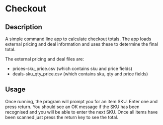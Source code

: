 # Checkout

## Description
A simple command line app to calculate checkout totals.
The app loads external pricing and deal information and 
uses these to determine the final total.

The external pricing and deal files are:
- prices-sku_price.csv (which contains sku and price fields)
- deals-sku_qty_price.csv (which contains sku, qty and price fields)

## Usage
Once running, the program will prompt you for an item SKU. 
Enter one and press return. You should see an OK message if the 
SKU has been recognised and you will be able to enter the next SKU.
Once all items have been scanned just press the return key to
see the total.